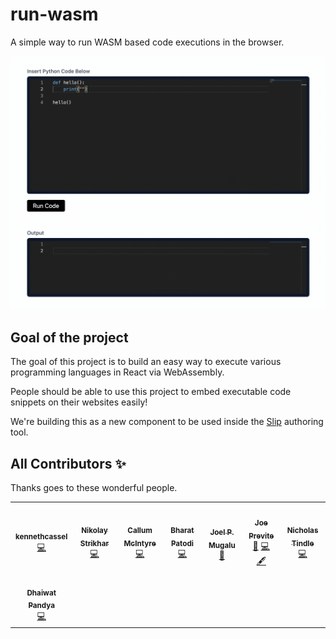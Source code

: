 # run-wasm

A simple way to run WASM based code executions in the browser.

![gif](./assets/demo.gif)

## Goal of the project

The goal of this project is to build an easy way to execute various programming languages in React via WebAssembly.

People should be able to use this project to embed executable code snippets on their websites easily!

We're building this as a new component to be used inside the [Slip](https://www.slip.so) authoring tool.

## All Contributors ✨

Thanks goes to these wonderful people.

<!-- ALL-CONTRIBUTORS-LIST:START - Do not remove or modify this section -->
<!-- prettier-ignore-start -->
<!-- markdownlint-disable -->
<table>
  <tr>
    <td align="center"><a href="https://www.slip.so/"><img src="https://avatars.githubusercontent.com/u/22961671?v=4?s=100" width="100px;" alt=""/><br /><sub><b>kennethcassel</b></sub></a><br /><a href="https://github.com/slipHQ/run-wasm/commits?author=kennethcassel" title="Code">💻</a></td>
    <td align="center"><a href="https://github.com/nikolaystrikhar"><img src="https://avatars.githubusercontent.com/u/4025589?v=4?s=100" width="100px;" alt=""/><br /><sub><b>Nikolay Strikhar</b></sub></a><br /><a href="https://github.com/slipHQ/run-wasm/commits?author=nikolaystrikhar" title="Code">💻</a></td>
    <td align="center"><a href="https://github.com/mcintyre94"><img src="https://avatars.githubusercontent.com/u/1711350?v=4?s=100" width="100px;" alt=""/><br /><sub><b>Callum McIntyre</b></sub></a><br /><a href="https://github.com/slipHQ/run-wasm/commits?author=mcintyre94" title="Code">💻</a></td>
    <td align="center"><a href="https://github.com/bharat-patodi"><img src="https://avatars.githubusercontent.com/u/16771172?v=4?s=100" width="100px;" alt=""/><br /><sub><b>Bharat Patodi</b></sub></a><br /><a href="https://github.com/slipHQ/run-wasm/commits?author=bharat-patodi" title="Code">💻</a></td>
    <td align="center"><a href="https://codingknite.com/"><img src="https://avatars.githubusercontent.com/u/70036189?v=4?s=100" width="100px;" alt=""/><br /><sub><b>Joel P. Mugalu</b></sub></a><br /><a href="https://github.com/slipHQ/run-wasm/commits?author=codingknite" title="Documentation">📖</a></td>
    <td align="center"><a href="https://vimforvscode.com"><img src="https://avatars.githubusercontent.com/u/3806031?v=4?s=100" width="100px;" alt=""/><br /><sub><b>Joe Previte</b></sub></a><br /><a href="https://github.com/slipHQ/run-wasm/commits?author=jsjoeio" title="Documentation">📖</a> <a href="https://github.com/slipHQ/run-wasm/commits?author=jsjoeio" title="Code">💻</a> <a href="#content-jsjoeio" title="Content">🖋</a></td>
    <td align="center"><a href="https://github.com/ntindle"><img src="https://avatars.githubusercontent.com/u/8845353?v=4?s=100" width="100px;" alt=""/><br /><sub><b>Nicholas Tindle</b></sub></a><br /><a href="https://github.com/slipHQ/run-wasm/commits?author=ntindle" title="Code">💻</a></td>
  </tr>
  <tr>
    <td align="center"><a href="http://dhaiwat.com"><img src="https://avatars.githubusercontent.com/u/39617427?v=4?s=100" width="100px;" alt=""/><br /><sub><b>Dhaiwat Pandya</b></sub></a><br /><a href="https://github.com/slipHQ/run-wasm/commits?author=Dhaiwat10" title="Code">💻</a></td>

  </tr>
</table>

<!-- markdownlint-restore -->
<!-- prettier-ignore-end -->

<!-- ALL-CONTRIBUTORS-LIST:END -->
